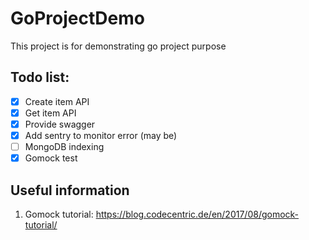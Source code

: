 # GoProjectDemo

This project is for demonstrating go project purpose

## Todo list:

- [x] Create item API
- [x] Get item API
- [x] Provide swagger
- [x] Add sentry to monitor error (may be)
- [ ] MongoDB indexing
- [x] Gomock test

## Useful information

1.  Gomock tutorial: https://blog.codecentric.de/en/2017/08/gomock-tutorial/
